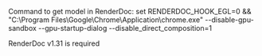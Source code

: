 Command to get model in RenderDoc:
set RENDERDOC_HOOK_EGL=0 && "C:\Program Files\Google\Chrome\Application\chrome.exe" --disable-gpu-sandbox --gpu-startup-dialog --disable_direct_composition=1

RenderDoc v1.31 is required
